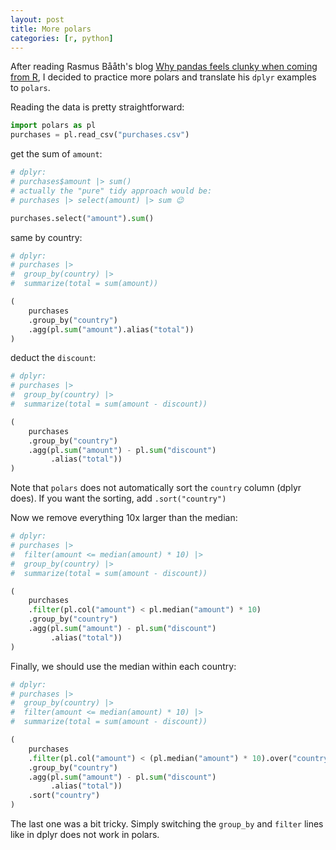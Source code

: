 ```yaml
---
layout: post
title: More polars
categories: [r, python]
---
```


After reading Rasmus Bååth's blog [Why pandas feels clunky when coming from R](https://www.sumsar.net/blog/pandas-feels-clunky-when-coming-from-r/), 
I decided to practice more polars and translate his `dplyr` examples to `polars`.

Reading the data is pretty straightforward:

```python
import polars as pl
purchases = pl.read_csv("purchases.csv")
```

get the sum of `amount`:

```python
# dplyr:
# purchases$amount |> sum()
# actually the "pure" tidy approach would be:
# purchases |> select(amount) |> sum 😉

purchases.select("amount").sum()
```

same by country:
```python
# dplyr:
# purchases |>
#  group_by(country) |>
#  summarize(total = sum(amount))

(
    purchases
    .group_by("country")
    .agg(pl.sum("amount").alias("total"))
)
```
deduct the `discount`:
```python
# dplyr:
# purchases |> 
#  group_by(country) |> 
#  summarize(total = sum(amount - discount))

(
    purchases
    .group_by("country")
    .agg(pl.sum("amount") - pl.sum("discount")
         .alias("total"))
)
```
Note that `polars` does not automatically sort the `country` column (dplyr does).
If you want the sorting, add `.sort("country")`

Now we remove everything 10x larger than the median:
```python
# dplyr:
# purchases |>
#  filter(amount <= median(amount) * 10) |>
#  group_by(country) |> 
#  summarize(total = sum(amount - discount))

(
    purchases
    .filter(pl.col("amount") < pl.median("amount") * 10)
    .group_by("country")
    .agg(pl.sum("amount") - pl.sum("discount")
         .alias("total"))
)
```
Finally, we should use the median within each country:
```python
# dplyr:
# purchases |>
#  group_by(country) |>                     
#  filter(amount <= median(amount) * 10) |> 
#  summarize(total = sum(amount - discount))

(
    purchases
    .filter(pl.col("amount") < (pl.median("amount") * 10).over("country"))
    .group_by("country")
    .agg(pl.sum("amount") - pl.sum("discount")
         .alias("total"))
    .sort("country")
)
```
The last one was a bit tricky. Simply switching the `group_by` and `filter` lines like in dplyr does not work in polars.






